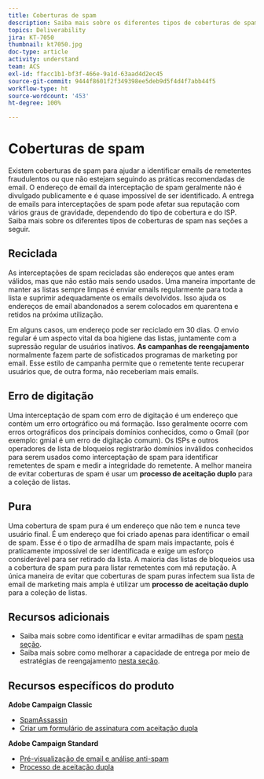 ```yaml
---
title: Coberturas de spam
description: Saiba mais sobre os diferentes tipos de coberturas de spam.
topics: Deliverability
jira: KT-7050
thumbnail: kt7050.jpg
doc-type: article
activity: understand
team: ACS
exl-id: ffacc1b1-bf3f-466e-9a1d-63aad4d2ec45
source-git-commit: 9444f8601f2f349398ee5deb9d5f4d4f7abb44f5
workflow-type: ht
source-wordcount: '453'
ht-degree: 100%

---
```


# Coberturas de spam

Existem coberturas de spam para ajudar a identificar emails de remetentes fraudulentos ou que não estejam seguindo as práticas recomendadas de email. O endereço de email da interceptação de spam geralmente não é divulgado publicamente e é quase impossível de ser identificado. A entrega de emails para interceptações de spam pode afetar sua reputação com vários graus de gravidade, dependendo do tipo de cobertura e do ISP. Saiba mais sobre os diferentes tipos de coberturas de spam nas seções a seguir.

## Reciclada

As interceptações de spam recicladas são endereços que antes eram válidos, mas que não estão mais sendo usados. Uma maneira importante de manter as listas sempre limpas é enviar emails regularmente para toda a lista e suprimir adequadamente os emails devolvidos. Isso ajuda os endereços de email abandonados a serem colocados em quarentena e retidos na próxima utilização.

Em alguns casos, um endereço pode ser reciclado em 30 dias. O envio regular é um aspecto vital da boa higiene das listas, juntamente com a supressão regular de usuários inativos. **As campanhas de reengajamento** normalmente fazem parte de sofisticados programas de marketing por email. Esse estilo de campanha permite que o remetente tente recuperar usuários que, de outra forma, não receberiam mais emails.

## Erro de digitação

Uma interceptação de spam com erro de digitação é um endereço que contém um erro ortográfico ou má formação. Isso geralmente ocorre com erros ortográficos dos principais domínios conhecidos, como o Gmail (por exemplo: gmial é um erro de digitação comum). Os ISPs e outros operadores de lista de bloqueios registrarão domínios inválidos conhecidos para serem usados como interceptação de spam para identificar remetentes de spam e medir a integridade do remetente. A melhor maneira de evitar coberturas de spam é usar um **processo de aceitação duplo** para a coleção de listas.

## Pura

Uma cobertura de spam pura é um endereço que não tem e nunca teve usuário final. É um endereço que foi criado apenas para identificar o email de spam. Esse é o tipo de armadilha de spam mais impactante, pois é praticamente impossível de ser identificada e exige um esforço considerável para ser retirado da lista. A maioria das listas de bloqueios usa a cobertura de spam pura para listar remetentes com má reputação. A única maneira de evitar que coberturas de spam puras infectem sua lista de email de marketing mais ampla é utilizar um **processo de aceitação duplo** para a coleção de listas.

## Recursos adicionais

* Saiba mais sobre como identificar e evitar armadilhas de spam [nesta seção](/help/additional-resources/all-about-spam-traps.md).
* Saiba mais sobre como melhorar a capacidade de entrega por meio de estratégias de reengajamento [nesta seção](/help/additional-resources/re-engagement.md).

## Recursos específicos do produto

**Adobe Campaign Classic**

* [SpamAssassin](https://experienceleague.adobe.com/docs/campaign-classic/using/sending-messages/deliverability-management/spamassassin.html?lang=pt-BR#using-spamassassin)
* [Criar um formulário de assinatura com aceitação dupla](https://experienceleague.adobe.com/docs/campaign-classic/using/designing-content/web-forms/use-cases--web-forms.html?lang=pt-BR#create-a-subscription--form-with-double-opt-in)

**Adobe Campaign Standard**

* [Pré-visualização de email e análise anti-spam](https://experienceleague.adobe.com/docs/campaign-standard-learn/tutorials/designing-content/email-designer/preview-your-email.html?lang=pt-BR#designing-content)
* [Processo de aceitação dupla](https://experienceleague.adobe.com/docs/campaign-standard/using/communication-channels/landing-pages/setting-up-a-double-opt-in-process.html?lang=br#communication-channels)
